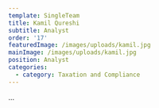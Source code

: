```yaml
---
template: SingleTeam
title: Kamil Qureshi
subtitle: Analyst
order: '17'
featuredImage: /images/uploads/kamil.jpg
mainImage: /images/uploads/kamil.jpg
position: Analyst
categories:
  - category: Taxation and Compliance
---
```

...
